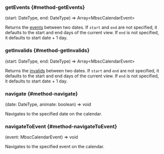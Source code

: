 ### getEvents {#method-getEvents}

(start: DateType, end: DateType) => Array&lt;MbscCalendarEvent&gt;


Returns the [events](#opt-data) between two dates. If `start` and `end` are not specified,
it defaults to the start and end days of the current view.
If `end` is not specified, it defaults to start date + 1 day.
### getInvalids {#method-getInvalids}

(start: DateType, end: DateType) => Array&lt;MbscCalendarEvent&gt;


Returns the [invalids](#opt-invalid) between two dates. If `start` and `end` are not specified,
it defaults to the start and end days of the current view.
If `end` is not specified, it defaults to start date + 1 day.
### navigate {#method-navigate}

(date: DateType, animate: boolean) => void


Navigates to the specified date on the calendar.
### navigateToEvent {#method-navigateToEvent}

(event: MbscCalendarEvent) => void


Navigates to the specified event on the calendar.